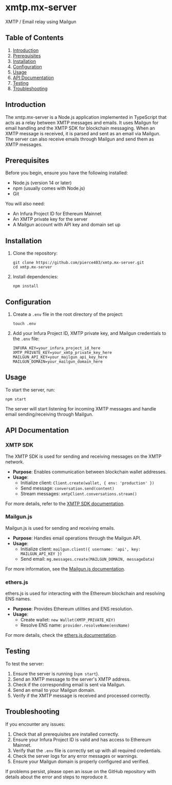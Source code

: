 # xmtp.mx-server

XMTP / Email relay using Mailgun

## Table of Contents
1. [Introduction](#introduction)
2. [Prerequisites](#prerequisites)
3. [Installation](#installation)
4. [Configuration](#configuration)
5. [Usage](#usage)
6. [API Documentation](#api-documentation)
7. [Testing](#testing)
8. [Troubleshooting](#troubleshooting)

## Introduction

The xmtp.mx-server is a Node.js application implemented in TypeScript that acts as a relay between XMTP messages and emails. It uses Mailgun for email handling and the XMTP SDK for blockchain messaging. When an XMTP message is received, it is parsed and sent as an email via Mailgun. The server can also receive emails through Mailgun and send them as XMTP messages.

## Prerequisites

Before you begin, ensure you have the following installed:
- Node.js (version 14 or later)
- npm (usually comes with Node.js)
- Git

You will also need:
- An Infura Project ID for Ethereum Mainnet
- An XMTP private key for the server
- A Mailgun account with API key and domain set up

## Installation

1. Clone the repository:
   ```
   git clone https://github.com/pierce403/xmtp.mx-server.git
   cd xmtp.mx-server
   ```

2. Install dependencies:
   ```
   npm install
   ```

## Configuration

1. Create a `.env` file in the root directory of the project:
   ```
   touch .env
   ```

2. Add your Infura Project ID, XMTP private key, and Mailgun credentials to the `.env` file:
   ```
   INFURA_KEY=your_infura_project_id_here
   XMTP_PRIVATE_KEY=your_xmtp_private_key_here
   MAILGUN_API_KEY=your_mailgun_api_key_here
   MAILGUN_DOMAIN=your_mailgun_domain_here
   ```

## Usage

To start the server, run:

```
npm start
```

The server will start listening for incoming XMTP messages and handle email sending/receiving through Mailgun.

## API Documentation

### XMTP SDK

The XMTP SDK is used for sending and receiving messages on the XMTP network.

- **Purpose**: Enables communication between blockchain wallet addresses.
- **Usage**: 
  - Initialize client: `Client.create(wallet, { env: 'production' })`
  - Send message: `conversation.send(content)`
  - Stream messages: `xmtpClient.conversations.stream()`

For more details, refer to the [XMTP SDK documentation](https://github.com/xmtp/xmtp-js/tree/main/packages/js-sdk).

### Mailgun.js

Mailgun.js is used for sending and receiving emails.

- **Purpose**: Handles email operations through the Mailgun API.
- **Usage**: 
  - Initialize client: `mailgun.client({ username: 'api', key: MAILGUN_API_KEY })`
  - Send email: `mg.messages.create(MAILGUN_DOMAIN, messageData)`

For more information, see the [Mailgun.js documentation](https://github.com/mailgun/mailgun.js).

### ethers.js

ethers.js is used for interacting with the Ethereum blockchain and resolving ENS names.

- **Purpose**: Provides Ethereum utilities and ENS resolution.
- **Usage**: 
  - Create wallet: `new Wallet(XMTP_PRIVATE_KEY)`
  - Resolve ENS name: `provider.resolveName(ensName)`

For more details, check the [ethers.js documentation](https://docs.ethers.io/v5/).

## Testing

To test the server:

1. Ensure the server is running (`npm start`).
2. Send an XMTP message to the server's XMTP address.
3. Check if the corresponding email is sent via Mailgun.
4. Send an email to your Mailgun domain.
5. Verify if the XMTP message is received and processed correctly.

## Troubleshooting

If you encounter any issues:

1. Check that all prerequisites are installed correctly.
2. Ensure your Infura Project ID is valid and has access to Ethereum Mainnet.
3. Verify that the `.env` file is correctly set up with all required credentials.
4. Check the server logs for any error messages or warnings.
5. Ensure your Mailgun domain is properly configured and verified.

If problems persist, please open an issue on the GitHub repository with details about the error and steps to reproduce it.
